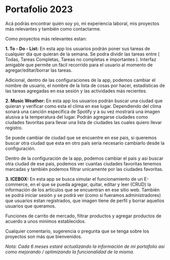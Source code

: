 # Portafolio 2023

Acá podrás encontrar quién soy yo, mi experiencia laboral, mis proyectos más relevantes y también como contactarme.

Como proyectos más relevantes estan:

**1. To - Do - List:** En esta app los usuarios podrán poner sus tareas de cualquier día que quieran de la semana. Se podra dividir las tareas entre ( Todas, Tareas Completas, Tareas no completas e importantes ). Interfaz amigable que permite un fácil recorrido para el usuario al momento de agregar/editar/borrar las tareas.

Adicional, dentro de las configuraciones de la app, podemos cambiar el nombre de usuario, el nombre de la lista de cosas por hacer, estadísticas de las tareas agregadas en esa sesión y las actividades más recientes.

**2. Music Weather:** En esta app los usuarios podrán buscar una ciudad que quieran y verificar como esta el clima en ese lugar. Dependiendo del clima sonará una canción específica de Spotify y a su vez mostrará una imagen alusiva a la temperatura del lugar. Podrán agregarse ciudades como ciudades favoritas para llevar una lista de ciudades las cuales quiero llevar registro.

Se puede cambiar de ciudad que se encuentre en ese pais, si queremos buscar otra ciudad que esta en otro país sería necesario cambiarlo desde la configuración.

Dentro de la configuración de la app, podemos cambiar el pais y asi buscar otra ciudad de ese pais, podemos ver cuantas ciudades favoritas tenemos marcadas y también podemos filtrar unicamente por las ciudades favoritas.

**3. ICEBOX:** En esta app se busca simular el funcionamiento de un E-commerce, en el que se pueda agregar, quitar, editar y leer (CRUD) la información de los articulos que se encuentran en ese sitio web. También se podrá iniciar sesión y se podrá ver (como si fueramos administradores) que usuarios estan registrados, que imagen tiene de perfil y borrar aquellos usuarios que queramos.

Funciones de carrito de mercado, filtrar productos y agregar productos de acuerdo a unos minimos establecidos.

Cualquier comentario, sugerencia o pregunta que se tenga sobre los proyectos son más que bienvenidos.

_Nota: Cada 6 meses estaré actualizando la información de mi portafolio así como mejorando / optimizando la funcionalidad de la misma._
